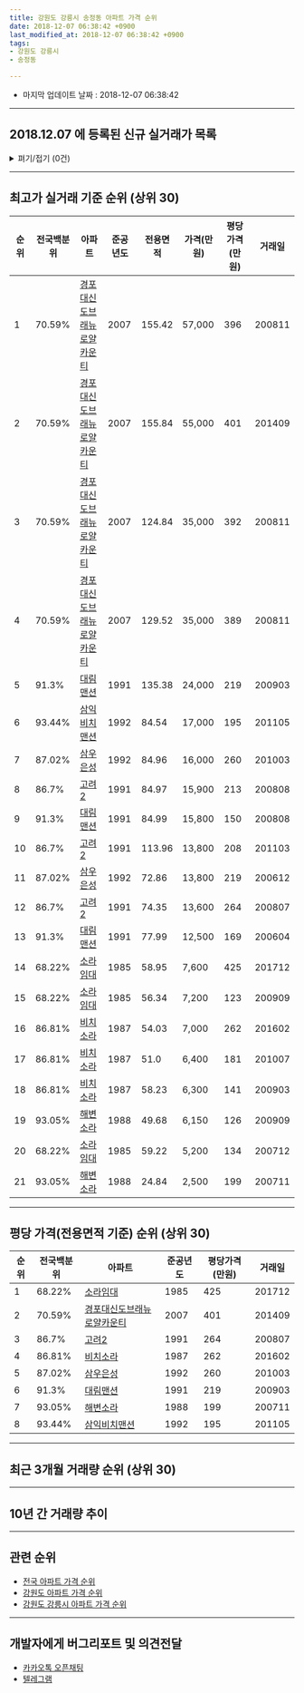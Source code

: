 ```yaml
---
title: 강원도 강릉시 송정동 아파트 가격 순위
date: 2018-12-07 06:38:42 +0900
last_modified_at: 2018-12-07 06:38:42 +0900
tags:
- 강원도 강릉시
- 송정동

---
```


* 마지막 업데이트 날짜 : 2018-12-07 06:38:42

---

## 2018.12.07 에 등록된 신규 실거래가 목록

<details>
<summary>펴기/접기 (0건)</summary>
<div markdown="1">

|아파트|전국백분위|준공년도|전용면적|가격(만원)|평당가격(만원)|거래일|
|---|---|---|---|---|---|---|
|없음|||||||


</div>
</details>

---

## 최고가 실거래 기준 순위 (상위 30)


|순위|전국백분위|아파트|준공년도|전용면적|가격(만원)|평당가격(만원)|거래일|
|---|---|---|---|---|---|---|---|
|1|70.59%|[경포대신도브래뉴로얄카운티](https://search.naver.com/search.naver?query=%EA%B0%95%EC%9B%90%EB%8F%84+%EA%B0%95%EB%A6%89%EC%8B%9C+%EC%86%A1%EC%A0%95%EB%8F%99+%EA%B2%BD%ED%8F%AC%EB%8C%80%EC%8B%A0%EB%8F%84%EB%B8%8C%EB%9E%98%EB%89%B4%EB%A1%9C%EC%96%84%EC%B9%B4%EC%9A%B4%ED%8B%B0)|2007|155.42|57,000|396|200811|
|2|70.59%|[경포대신도브래뉴로얄카운티](https://search.naver.com/search.naver?query=%EA%B0%95%EC%9B%90%EB%8F%84+%EA%B0%95%EB%A6%89%EC%8B%9C+%EC%86%A1%EC%A0%95%EB%8F%99+%EA%B2%BD%ED%8F%AC%EB%8C%80%EC%8B%A0%EB%8F%84%EB%B8%8C%EB%9E%98%EB%89%B4%EB%A1%9C%EC%96%84%EC%B9%B4%EC%9A%B4%ED%8B%B0)|2007|155.84|55,000|401|201409|
|3|70.59%|[경포대신도브래뉴로얄카운티](https://search.naver.com/search.naver?query=%EA%B0%95%EC%9B%90%EB%8F%84+%EA%B0%95%EB%A6%89%EC%8B%9C+%EC%86%A1%EC%A0%95%EB%8F%99+%EA%B2%BD%ED%8F%AC%EB%8C%80%EC%8B%A0%EB%8F%84%EB%B8%8C%EB%9E%98%EB%89%B4%EB%A1%9C%EC%96%84%EC%B9%B4%EC%9A%B4%ED%8B%B0)|2007|124.84|35,000|392|200811|
|4|70.59%|[경포대신도브래뉴로얄카운티](https://search.naver.com/search.naver?query=%EA%B0%95%EC%9B%90%EB%8F%84+%EA%B0%95%EB%A6%89%EC%8B%9C+%EC%86%A1%EC%A0%95%EB%8F%99+%EA%B2%BD%ED%8F%AC%EB%8C%80%EC%8B%A0%EB%8F%84%EB%B8%8C%EB%9E%98%EB%89%B4%EB%A1%9C%EC%96%84%EC%B9%B4%EC%9A%B4%ED%8B%B0)|2007|129.52|35,000|389|200811|
|5|91.3%|[대림맨션](https://search.naver.com/search.naver?query=%EA%B0%95%EC%9B%90%EB%8F%84+%EA%B0%95%EB%A6%89%EC%8B%9C+%EC%86%A1%EC%A0%95%EB%8F%99+%EB%8C%80%EB%A6%BC%EB%A7%A8%EC%85%98)|1991|135.38|24,000|219|200903|
|6|93.44%|[삼익비치맨션](https://search.naver.com/search.naver?query=%EA%B0%95%EC%9B%90%EB%8F%84+%EA%B0%95%EB%A6%89%EC%8B%9C+%EC%86%A1%EC%A0%95%EB%8F%99+%EC%82%BC%EC%9D%B5%EB%B9%84%EC%B9%98%EB%A7%A8%EC%85%98)|1992|84.54|17,000|195|201105|
|7|87.02%|[삼우은성](https://search.naver.com/search.naver?query=%EA%B0%95%EC%9B%90%EB%8F%84+%EA%B0%95%EB%A6%89%EC%8B%9C+%EC%86%A1%EC%A0%95%EB%8F%99+%EC%82%BC%EC%9A%B0%EC%9D%80%EC%84%B1)|1992|84.96|16,000|260|201003|
|8|86.7%|[고려2](https://search.naver.com/search.naver?query=%EA%B0%95%EC%9B%90%EB%8F%84+%EA%B0%95%EB%A6%89%EC%8B%9C+%EC%86%A1%EC%A0%95%EB%8F%99+%EA%B3%A0%EB%A0%A42)|1991|84.97|15,900|213|200808|
|9|91.3%|[대림맨션](https://search.naver.com/search.naver?query=%EA%B0%95%EC%9B%90%EB%8F%84+%EA%B0%95%EB%A6%89%EC%8B%9C+%EC%86%A1%EC%A0%95%EB%8F%99+%EB%8C%80%EB%A6%BC%EB%A7%A8%EC%85%98)|1991|84.99|15,800|150|200808|
|10|86.7%|[고려2](https://search.naver.com/search.naver?query=%EA%B0%95%EC%9B%90%EB%8F%84+%EA%B0%95%EB%A6%89%EC%8B%9C+%EC%86%A1%EC%A0%95%EB%8F%99+%EA%B3%A0%EB%A0%A42)|1991|113.96|13,800|208|201103|
|11|87.02%|[삼우은성](https://search.naver.com/search.naver?query=%EA%B0%95%EC%9B%90%EB%8F%84+%EA%B0%95%EB%A6%89%EC%8B%9C+%EC%86%A1%EC%A0%95%EB%8F%99+%EC%82%BC%EC%9A%B0%EC%9D%80%EC%84%B1)|1992|72.86|13,800|219|200612|
|12|86.7%|[고려2](https://search.naver.com/search.naver?query=%EA%B0%95%EC%9B%90%EB%8F%84+%EA%B0%95%EB%A6%89%EC%8B%9C+%EC%86%A1%EC%A0%95%EB%8F%99+%EA%B3%A0%EB%A0%A42)|1991|74.35|13,600|264|200807|
|13|91.3%|[대림맨션](https://search.naver.com/search.naver?query=%EA%B0%95%EC%9B%90%EB%8F%84+%EA%B0%95%EB%A6%89%EC%8B%9C+%EC%86%A1%EC%A0%95%EB%8F%99+%EB%8C%80%EB%A6%BC%EB%A7%A8%EC%85%98)|1991|77.99|12,500|169|200604|
|14|68.22%|[소라임대](https://search.naver.com/search.naver?query=%EA%B0%95%EC%9B%90%EB%8F%84+%EA%B0%95%EB%A6%89%EC%8B%9C+%EC%86%A1%EC%A0%95%EB%8F%99+%EC%86%8C%EB%9D%BC%EC%9E%84%EB%8C%80)|1985|58.95|7,600|425|201712|
|15|68.22%|[소라임대](https://search.naver.com/search.naver?query=%EA%B0%95%EC%9B%90%EB%8F%84+%EA%B0%95%EB%A6%89%EC%8B%9C+%EC%86%A1%EC%A0%95%EB%8F%99+%EC%86%8C%EB%9D%BC%EC%9E%84%EB%8C%80)|1985|56.34|7,200|123|200909|
|16|86.81%|[비치소라](https://search.naver.com/search.naver?query=%EA%B0%95%EC%9B%90%EB%8F%84+%EA%B0%95%EB%A6%89%EC%8B%9C+%EC%86%A1%EC%A0%95%EB%8F%99+%EB%B9%84%EC%B9%98%EC%86%8C%EB%9D%BC)|1987|54.03|7,000|262|201602|
|17|86.81%|[비치소라](https://search.naver.com/search.naver?query=%EA%B0%95%EC%9B%90%EB%8F%84+%EA%B0%95%EB%A6%89%EC%8B%9C+%EC%86%A1%EC%A0%95%EB%8F%99+%EB%B9%84%EC%B9%98%EC%86%8C%EB%9D%BC)|1987|51.0|6,400|181|201007|
|18|86.81%|[비치소라](https://search.naver.com/search.naver?query=%EA%B0%95%EC%9B%90%EB%8F%84+%EA%B0%95%EB%A6%89%EC%8B%9C+%EC%86%A1%EC%A0%95%EB%8F%99+%EB%B9%84%EC%B9%98%EC%86%8C%EB%9D%BC)|1987|58.23|6,300|141|200903|
|19|93.05%|[해변소라](https://search.naver.com/search.naver?query=%EA%B0%95%EC%9B%90%EB%8F%84+%EA%B0%95%EB%A6%89%EC%8B%9C+%EC%86%A1%EC%A0%95%EB%8F%99+%ED%95%B4%EB%B3%80%EC%86%8C%EB%9D%BC)|1988|49.68|6,150|126|200909|
|20|68.22%|[소라임대](https://search.naver.com/search.naver?query=%EA%B0%95%EC%9B%90%EB%8F%84+%EA%B0%95%EB%A6%89%EC%8B%9C+%EC%86%A1%EC%A0%95%EB%8F%99+%EC%86%8C%EB%9D%BC%EC%9E%84%EB%8C%80)|1985|59.22|5,200|134|200712|
|21|93.05%|[해변소라](https://search.naver.com/search.naver?query=%EA%B0%95%EC%9B%90%EB%8F%84+%EA%B0%95%EB%A6%89%EC%8B%9C+%EC%86%A1%EC%A0%95%EB%8F%99+%ED%95%B4%EB%B3%80%EC%86%8C%EB%9D%BC)|1988|24.84|2,500|199|200711|


---

## 평당 가격(전용면적 기준) 순위 (상위 30)


|순위|전국백분위|아파트|준공년도|평당가격(만원)|거래일|
|---|---|---|---|---|---|
|1|68.22%|[소라임대](https://search.naver.com/search.naver?query=%EA%B0%95%EC%9B%90%EB%8F%84+%EA%B0%95%EB%A6%89%EC%8B%9C+%EC%86%A1%EC%A0%95%EB%8F%99+%EC%86%8C%EB%9D%BC%EC%9E%84%EB%8C%80)|1985|425|201712|
|2|70.59%|[경포대신도브래뉴로얄카운티](https://search.naver.com/search.naver?query=%EA%B0%95%EC%9B%90%EB%8F%84+%EA%B0%95%EB%A6%89%EC%8B%9C+%EC%86%A1%EC%A0%95%EB%8F%99+%EA%B2%BD%ED%8F%AC%EB%8C%80%EC%8B%A0%EB%8F%84%EB%B8%8C%EB%9E%98%EB%89%B4%EB%A1%9C%EC%96%84%EC%B9%B4%EC%9A%B4%ED%8B%B0)|2007|401|201409|
|3|86.7%|[고려2](https://search.naver.com/search.naver?query=%EA%B0%95%EC%9B%90%EB%8F%84+%EA%B0%95%EB%A6%89%EC%8B%9C+%EC%86%A1%EC%A0%95%EB%8F%99+%EA%B3%A0%EB%A0%A42)|1991|264|200807|
|4|86.81%|[비치소라](https://search.naver.com/search.naver?query=%EA%B0%95%EC%9B%90%EB%8F%84+%EA%B0%95%EB%A6%89%EC%8B%9C+%EC%86%A1%EC%A0%95%EB%8F%99+%EB%B9%84%EC%B9%98%EC%86%8C%EB%9D%BC)|1987|262|201602|
|5|87.02%|[삼우은성](https://search.naver.com/search.naver?query=%EA%B0%95%EC%9B%90%EB%8F%84+%EA%B0%95%EB%A6%89%EC%8B%9C+%EC%86%A1%EC%A0%95%EB%8F%99+%EC%82%BC%EC%9A%B0%EC%9D%80%EC%84%B1)|1992|260|201003|
|6|91.3%|[대림맨션](https://search.naver.com/search.naver?query=%EA%B0%95%EC%9B%90%EB%8F%84+%EA%B0%95%EB%A6%89%EC%8B%9C+%EC%86%A1%EC%A0%95%EB%8F%99+%EB%8C%80%EB%A6%BC%EB%A7%A8%EC%85%98)|1991|219|200903|
|7|93.05%|[해변소라](https://search.naver.com/search.naver?query=%EA%B0%95%EC%9B%90%EB%8F%84+%EA%B0%95%EB%A6%89%EC%8B%9C+%EC%86%A1%EC%A0%95%EB%8F%99+%ED%95%B4%EB%B3%80%EC%86%8C%EB%9D%BC)|1988|199|200711|
|8|93.44%|[삼익비치맨션](https://search.naver.com/search.naver?query=%EA%B0%95%EC%9B%90%EB%8F%84+%EA%B0%95%EB%A6%89%EC%8B%9C+%EC%86%A1%EC%A0%95%EB%8F%99+%EC%82%BC%EC%9D%B5%EB%B9%84%EC%B9%98%EB%A7%A8%EC%85%98)|1992|195|201105|


---

## 최근 3개월 거래량 순위 (상위 30)


<div style="width:100%;">
    <canvas id="deal_count_ranking" height="250"></canvas>
</div>


<script>
new Chart(document.getElementById("deal_count_ranking"), {
    type: 'horizontalBar',
    data: {
        labels: ['삼우은성', '삼익비치맨션', '대림맨션', '고려2', '경포대신도브래뉴로얄카운티'],
        datasets: [{
            label: '실거래 수',
            data: [2, 2, 1, 1, 1],
            borderColor: "rgba(255, 0, 128, 1)",
            backgroundColor: "rgba(255, 0, 128, 0.5)",
            fill: false,
        }]
    },
    options: {
        responsive: true,
        title: {
            display: true,
            text: '최근 3개월 거래량 순위'
        },
        tooltips: {
            mode: 'index',
            intersect: false,
            callbacks: {
                title: function(tooltipItems, data) {
                    return "실거래 수:";
                },
                label: function(tooltipItem, data) {
                    return data.labels[tooltipItem.index] + ": " + tooltipItem.xLabel;
                }
            }
        },
        hover: {
            mode: 'nearest',
            intersect: true
        },
        scales: {
            xAxes: [{
                display: true,
                scaleLabel: {
                    display: true,
                    labelString: '실거래 수'
                },
                ticks: {
                    suggestedMin: 0,
                }
            }],
            yAxes: [{
                display: true,
                ticks: {
                    autoSkip: false,
                    callback: function(value, index, values) {
                        if (value.length > 15)
                            return value.substr(0, 13) + "...";
                        else
                            return value;
                    }
                },
                scaleLabel: {
                    display: false,
                }
            }]
        }
    }
});

</script>


---

## 10년 간 거래량 추이


<div style="width:100%;">
    <canvas id="deal_progress" height="250"></canvas>
</div>

<script>
new Chart(document.getElementById("deal_progress"), {
    type: 'line',
    data: {
        labels: ['200812','200901','200902','200903','200904','200905','200906','200907','200908','200909','200910','200911','200912','201001','201002','201003','201004','201005','201006','201007','201008','201009','201010','201011','201012','201101','201102','201103','201104','201105','201106','201107','201108','201109','201110','201111','201112','201201','201202','201203','201204','201205','201206','201207','201208','201209','201210','201211','201212','201301','201302','201303','201304','201305','201306','201307','201308','201309','201310','201311','201312','201401','201402','201403','201404','201405','201406','201407','201408','201409','201410','201411','201412','201501','201502','201503','201504','201505','201506','201507','201508','201509','201510','201511','201512','201601','201602','201603','201604','201605','201606','201607','201608','201609','201610','201611','201612','201701','201702','201703','201704','201705','201706','201707','201708','201709','201710','201711','201712','201801','201802','201803','201804','201805','201806','201807','201808','201809','201810','201811','201812'],
        datasets: [{
            label: '실거래 수',
            pointRadius: 1,
            data: [2, 3, 10, 4, 2, 7, 6, 3, 3, 8, 7, 6, 4, 5, 5, 10, 5, 6, 22, 6, 6, 6, 13, 9, 7, 5, 7, 8, 8, 6, 10, 8, 7, 7, 4, 6, 9, 5, 3, 10, 7, 4, 3, 5, 2, 7, 3, 4, 3, 3, 7, 7, 4, 11, 5, 5, 5, 4, 4, 5, 5, 7, 5, 7, 9, 3, 6, 3, 4, 8, 3, 5, 2, 7, 7, 11, 14, 8, 7, 9, 6, 10, 5, 6, 5, 4, 8, 8, 6, 2, 5, 5, 4, 6, 4, 6, 3, 6, 3, 8, 4, 7, 2, 6, 2, 11, 8, 12, 4, 4, 2, 1, 4, 1, 5, 7, 6, 6, 6, 1, 0],
            borderColor: "rgba(255, 201, 14, 1)",
            backgroundColor: "rgba(255, 201, 14, 0.5)",
            fill: true,
        }]
    },
    options: {
        responsive: true,
        title: {
            display: true,
            text: '10년간 거래량 추이'
        },
        tooltips: {
            mode: 'index',
            intersect: false,
        },
        hover: {
            mode: 'nearest',
            intersect: true
        },
        scales: {
            xAxes: [{
                display: true,
                scaleLabel: {
                    display: true,
                    labelString: '년/월'
                }
            }],
            yAxes: [{
                display: true,
                ticks: {
                    suggestedMin: 0,
                },
                scaleLabel: {
                    display: true,
                    labelString: '실거래 수'
                }
            }]
        }
    }
});

</script>


---

## 관련 순위

- [전국 아파트 가격 순위](https://inasie.github.io/apt-ranking/전국)
- [강원도 아파트 가격 순위](https://inasie.github.io/apt-ranking/강원도)
- [강원도 강릉시 아파트 가격 순위](https://inasie.github.io/apt-ranking/강원도-강릉시)


---

## 개발자에게 버그리포트 및 의견전달

- [카카오톡 오픈채팅](https://open.kakao.com/o/gLJUAP4)
- [텔레그램](https://t.me/inasie)

